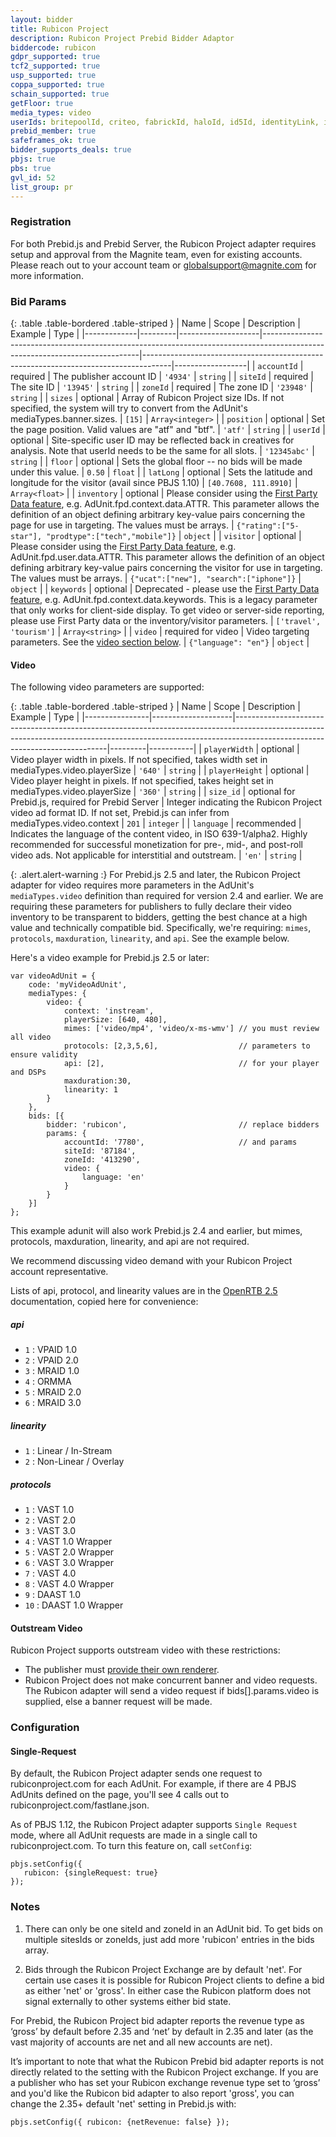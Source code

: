 ```yaml
---
layout: bidder
title: Rubicon Project
description: Rubicon Project Prebid Bidder Adaptor
biddercode: rubicon
gdpr_supported: true
tcf2_supported: true
usp_supported: true
coppa_supported: true
schain_supported: true
getFloor: true
media_types: video
userIds: britepoolId, criteo, fabrickId, haloId, id5Id, identityLink, intentiqId, idx, liveIntentId, lotamePanoramaId, netId, parrableId, pubCommonId, pubProvidedId, quantcastId, sharedId, unifiedId, verizonMediaId, zeotapIdPlus
prebid_member: true
safeframes_ok: true
bidder_supports_deals: true
pbjs: true
pbs: true
gvl_id: 52
list_group: pr
---
```


### Registration

For both Prebid.js and Prebid Server, the Rubicon Project adapter requires setup and approval from the Magnite team, even for existing accounts. Please reach out to your account team or globalsupport@magnite.com for more information.

### Bid Params

{: .table .table-bordered .table-striped }
| Name         | Scope              | Description                                                                                                                 | Example                                                                             | Type             |
|-------------|---------|--------------------|-----------------------------------------------------------------------------------------------------------------------------|-------------------------------------------------------------------------------------|------------------|
| `accountId`    | required           | The publisher account ID                                                                                                    | `'4934'`                                                                            | `string`         |
| `siteId`       | required           | The site ID                                                                                                                 | `'13945'`                                                                           | `string`         |
| `zoneId`       | required           | The zone ID                                                                                                                 | `'23948'`                                                                           | `string`         |
| `sizes`        | optional           | Array of Rubicon Project size IDs. If not specified, the system will try to convert from the AdUnit's mediaTypes.banner.sizes.        | `[15]`                                                                              | `Array<integer>` |
| `position`     | optional           | Set the page position. Valid values are "atf" and "btf".                                                                    | `'atf'`                                                                             | `string`         |
| `userId`       | optional           | Site-specific user ID may be reflected back in creatives for analysis. Note that userId needs to be the same for all slots. | `'12345abc'`                                                                        | `string`         |
| `floor`       | optional           | Sets the global floor -- no bids will be made under this value.                                                             | `0.50`                                                                              | `float`          |
| `latLong`     | optional           | Sets the latitude and longitude for the visitor (avail since PBJS 1.10)                                                                            | `[40.7608, 111.8910]`                                                               | `Array<float>`   |
| `inventory`   | optional           |  Please consider using the [First Party Data feature](/features/firstPartyData.html), e.g. AdUnit.fpd.context.data.ATTR. This parameter allows the definition of an object defining arbitrary key-value pairs concerning the page for use in targeting. The values must be arrays.           | `{"rating":["5-star"], "prodtype":["tech","mobile"]}`                               | `object`         |
| `visitor`      | optional           | Please consider using the [First Party Data feature](/features/firstPartyData.html), e.g. AdUnit.fpd.user.data.ATTR. This parameter allows the definition of an object defining arbitrary key-value pairs concerning the visitor for use in targeting. The values must be arrays. | `{"ucat":["new"], "search":["iphone"]}`                                             | `object`         |
| `keywords`     | optional           | Deprecated - please use the [First Party Data feature](/features/firstPartyData.html), e.g. AdUnit.fpd.context.data.keywords. This is a legacy parameter that only works for client-side display. To get video or server-side reporting, please use First Party data or the inventory/visitor parameters.  | `['travel', 'tourism']`                                                             | `Array<string>`  |
| `video`       | required for video | Video targeting parameters. See the [video section below](#rubicon-video).                                                  | `{"language": "en"}` | `object`  |

<a name="rubicon-video"></a>

#### Video

The following video parameters are supported:

{: .table .table-bordered .table-striped }
| Name           | Scope              | Description                                                                                                                                                                                              | Example | Type      |
|----------------|--------------------|----------------------------------------------------------------------------------------------------------------------------------------------------------------------------------------------------------|---------|-----------|
| `playerWidth`  | optional | Video player width in pixels. If not specified, takes width set in mediaTypes.video.playerSize                                                                                                                                                                             | `'640'` | `string`  |
| `playerHeight` | optional | Video player height in pixels. If not specified, takes height set in mediaTypes.video.playerSize                                                                                                                                                                            | `'360'` | `string`  |
| `size_id`      | optional for Prebid.js, required for Prebid Server |  Integer indicating the Rubicon Project video ad format ID. If not set, Prebid.js can infer from mediaTypes.video.context | `201`   | `integer` |
| `language`     | recommended | Indicates the language of the content video, in ISO 639-1/alpha2. Highly recommended for successful monetization for pre-, mid-, and post-roll video ads. Not applicable for interstitial and outstream. | `'en'`  | `string`  |

{: .alert.alert-warning :}
For Prebid.js 2.5 and later, the Rubicon Project adapter for video requires more parameters in the AdUnit's `mediaTypes.video` definition than required for version 2.4 and earlier. 
We are requiring these parameters for publishers to fully declare their video inventory to be transparent to bidders, getting the best chance at a high value and technically compatible bid.
Specifically, we're requiring: `mimes`, `protocols`, `maxduration`, `linearity`, and `api`. See the example below.

Here's a video example for Prebid.js 2.5 or later:

```
var videoAdUnit = {
    code: 'myVideoAdUnit',
    mediaTypes: {
        video: {
            context: 'instream',
            playerSize: [640, 480],
            mimes: ['video/mp4', 'video/x-ms-wmv'] // you must review all video
            protocols: [2,3,5,6],                  // parameters to ensure validity
            api: [2],                              // for your player and DSPs
            maxduration:30,          
            linearity: 1
        }
    },
    bids: [{
        bidder: 'rubicon',                         // replace bidders
        params: {
            accountId: '7780',                     // and params
            siteId: '87184',
            zoneId: '413290',
            video: {
                language: 'en'
            }
        }
    }]
};
```

This example adunit will also work Prebid.js 2.4 and earlier, but mimes, protocols, maxduration, linearity, and api are not required.

We recommend discussing video demand with your Rubicon Project account representative.

Lists of api, protocol, and linearity values are in the [OpenRTB 2.5](https://www.iab.com/wp-content/uploads/2016/03/OpenRTB-API-Specification-Version-2-5-FINAL.pdf) documentation, copied here for convenience:

##### api

+ `1` : VPAID 1.0
+ `2` : VPAID 2.0
+ `3` : MRAID 1.0
+ `4` : ORMMA
+ `5` : MRAID 2.0
+ `6` : MRAID 3.0

##### linearity
+ `1` : Linear / In-Stream
+ `2` : Non-Linear / Overlay

##### protocols
+ `1` : VAST 1.0
+ `2` : VAST 2.0
+ `3` : VAST 3.0
+ `4` : VAST 1.0 Wrapper
+ `5` : VAST 2.0 Wrapper
+ `6` : VAST 3.0 Wrapper
+ `7` : VAST 4.0
+ `8` : VAST 4.0 Wrapper
+ `9` : DAAST 1.0
+ `10` : DAAST 1.0 Wrapper


#### Outstream Video

Rubicon Project supports outstream video with these restrictions:

* The publisher must [provide their own renderer](/dev-docs/show-outstream-video-ads.html#renderers).
* Rubicon Project does not make concurrent banner and video requests. The Rubicon adapter will send a video request if bids[].params.video is supplied, else a banner request will be made.

### Configuration

#### Single-Request

By default, the Rubicon Project adapter sends one request to rubiconproject.com for each AdUnit. For example, if there are 4 PBJS AdUnits defined on the page, you'll see 4 calls out to rubiconproject.com/fastlane.json.

As of PBJS 1.12, the Rubicon Project adapter supports `Single Request` mode, where all AdUnit requests are made in a single call to rubiconproject.com. To turn this feature on, call `setConfig`:
```
pbjs.setConfig({
   rubicon: {singleRequest: true}
});
```

### Notes

1) There can only be one siteId and zoneId in an AdUnit bid. To get bids on multiple sitesIds or zoneIds, just add more 'rubicon' entries in the bids array.

<a name="rubicon-revenue-type"></a>

2) Bids through the Rubicon Project Exchange are by default 'net'.  For certain use cases it is possible for Rubicon Project clients to define a bid as either 'net' or 'gross'.  In either case the Rubicon platform does not signal externally to other systems either bid state.  

For Prebid, the Rubicon Project bid adapter reports the revenue type as ‘gross’ by default before 2.35 and ‘net’ by default in 2.35 and later (as the vast majority of accounts are net and all new accounts are net). 

It’s important to note that what the Rubicon Prebid bid adapter reports is not directly related to the setting with the Rubicon Project exchange. If you are a publisher who has set your Rubicon exchange revenue type set to ‘gross’ and you'd like the Rubicon bid adapter to also report 'gross', you can change the 2.35+ default 'net' setting in Prebid.js with:

```
pbjs.setConfig({ rubicon: {netRevenue: false} });
```
